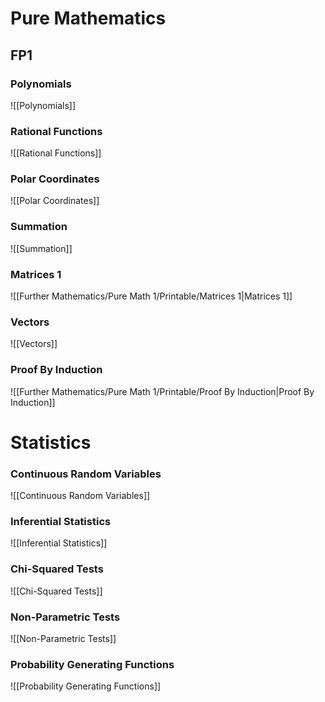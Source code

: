 # Pure Mathematics
## FP1

### Polynomials
![[Polynomials]]
### Rational Functions
![[Rational Functions]]
### Polar Coordinates
![[Polar Coordinates]]
### Summation
![[Summation]]
### Matrices 1
![[Further Mathematics/Pure Math 1/Printable/Matrices 1|Matrices 1]]
### Vectors
![[Vectors]]
### Proof By Induction
![[Further Mathematics/Pure Math 1/Printable/Proof By Induction|Proof By Induction]]
# Statistics
### Continuous Random Variables
![[Continuous Random Variables]]
### Inferential Statistics
![[Inferential Statistics]]
### Chi-Squared Tests
![[Chi-Squared Tests]]
### Non-Parametric Tests
![[Non-Parametric Tests]]
### Probability Generating Functions
![[Probability Generating Functions]]